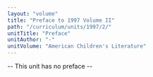```yaml
---
layout: "volume"
title: "Preface to 1997 Volume II"
path: "/curriculum/units/1997/2/"
unitTitle: "Preface"
unitAuthor: "-"
unitVolume: "American Children's Literature"
---
```

<body>
<p>
-- This unit has no preface --
</p>
</body>